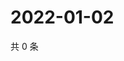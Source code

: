 # 2022-01-02

共 0 条

<!-- BEGIN WEIBO -->
<!-- 最后更新时间 Sun Jan 02 2022 16:17:26 GMT+0800 (China Standard Time) -->

<!-- END WEIBO -->
